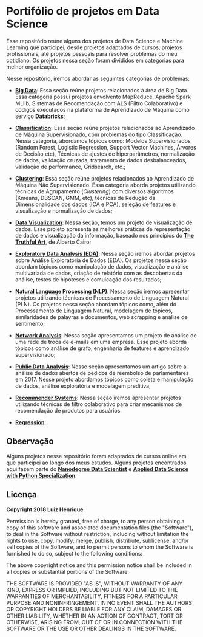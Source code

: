 # **Portifólio de projetos em Data Science**
Esse repositório reúne alguns dos projetos de Data Science e Machine Learning que participei, desde projetos adaptados de cursos, projetos profissionais, até projetos pessoais para resolver problemas do meu cotidiano. Os projetos nessa seção foram divididos em categorias para melhor organização.

Nesse repositório, iremos abordar as seguintes categorias de problemas:

- **[Big Data](https://github.com/luizhenriqueds/luizhenriqueds.github.io/tree/master/Big%20Data)**: Essa seção reúne projetos relacionados à área de Big Data. Essa categoria possui projetos envolvento MapReduce, Apache Spark MLlib, Sistemas de Recomendação com ALS (Filtro Colaborativo) e códigos executados na plataforma de Aprendizado de Máquina como serviço **[Databricks](https://databricks.com/)**;

- **[Classification](https://github.com/luizhenriqueds/luizhenriqueds.github.io/tree/master/Classification)**: Essa seção reúne projetos relacionados ao Aprendizado de Máquina Supervisionado, com problemas do tipo Classificação. Nessa categoria, abordamos tópicos como: Modelos Supervisionados (Random Forest, Logistic Regression, Support Vector Machines, Árvores de Decisão etc), Técnicas de ajustes de hiperparâmetros, normalização de dados, validação cruzada, tratamento de dados desbalanceados, validação de performance, Gridsearch, etc.;

- **[Clustering](https://github.com/luizhenriqueds/luizhenriqueds.github.io/tree/master/Clustering)**: Essa seção reúne projetos relacionados ao Aprendizado de Máquina Não Supervisionado. Essa categoria aborda projetos utilizando técnicas de Agrupamento (*Clustering*) com diversos algoritmos (Kmeans, DBSCAN, GMM, etc), técnicas de Redução da Dimensionalidade dos dados (ICA e PCA), seleção de features e visualização e normalização de dados;

- **[Data Visualization](https://github.com/luizhenriqueds/luizhenriqueds.github.io/tree/master/Data%20Visualization)**: Nessa seção, temos um projeto de visualização de dados. Esse projeto apresenta as melhores práticas de representação de dados e visualização da informação, baseado nos princípios do **[The Truthful Art](http://www.thefunctionalart.com/p/the-truthful-art-book.html)**, de Alberto Cairo;

- **[Exploratory Data Analysis (EDA)](https://github.com/luizhenriqueds/luizhenriqueds.github.io/tree/master/Exploratory%20Data%20Analysis%20(EDA))**: Nessa seção iremos abordar projetos sobre Análise Exploratória de Dados (EDA). Os projetos nessa seção abordam tópicos como manipulação de dados, visualização e análise multivariada de dados, criação de relatório com as descobertas da análise, testes de hipóteses e comuicação dos resultados;

- **[Natural Language Processing (NLP)](https://github.com/luizhenriqueds/luizhenriqueds.github.io/tree/master/NLP)**: Nessa seção iremos apresentar projetos utilizando técnicas de Processamento de Linguagem Natural (PLN). Os projetos nessa seção abordam tópicos como, além do Processamento de Linguagem Natural, modelagem de tópicos, similaridades de palavras e documentos, web scrapping e análise de sentimento;

- **[Network Analysis](https://github.com/luizhenriqueds/luizhenriqueds.github.io/tree/master/Network%20Analysis)**: Nessa seção apresentamos um projeto de análise de uma rede de troca de e-mails em uma empresa. Esse projeto aborda tópicos como análise de grafo, engenharia de features e aprendizado supervisionado;

- **[Public Data Analysis](https://github.com/luizhenriqueds/luizhenriqueds.github.io/tree/master/Public%20Data%20Analysis)**: Nesse seção apresentamos um artigo sobre a análise de dados abertos de pedidos de reembolso de parlamentares em 2017. Nesse projeto abordamos tópicos como coleta e manipulação de dados, análise exploratória e modelagem preditiva;

- **[Recommender Systems](https://github.com/luizhenriqueds/luizhenriqueds.github.io/tree/master/Recommender%20Systems)**: Nessa seção iremos apresentar projetos utilizando técnicas de filtro colaborativo para criar mecanismos de recomendação de produtos para usuários. 

- **[Regression](https://github.com/luizhenriqueds/luizhenriqueds.github.io/tree/master/Regression)**:

## **Observação**
Alguns projetos nesse repositório foram adaptados de cursos online em que participei ao longo dos meus estudos. Alguns projetos encontrados aqui fazem parte do **[Nanodegree Data Scientist](https://br.udacity.com/course/data-scientist--nd025)** e **[Applied Data Science with Python Specialization](https://www.coursera.org/specializations/data-science-python)**. 


## **Licença**
**Copyright 2018 Luiz Henrique**

Permission is hereby granted, free of charge, to any person obtaining a copy of this software and associated documentation files (the "Software"), to deal in the Software without restriction, including without limitation the rights to use, copy, modify, merge, publish, distribute, sublicense, and/or sell copies of the Software, and to permit persons to whom the Software is furnished to do so, subject to the following conditions:

The above copyright notice and this permission notice shall be included in all copies or substantial portions of the Software.

THE SOFTWARE IS PROVIDED "AS IS", WITHOUT WARRANTY OF ANY KIND, EXPRESS OR IMPLIED, INCLUDING BUT NOT LIMITED TO THE WARRANTIES OF MERCHANTABILITY, FITNESS FOR A PARTICULAR PURPOSE AND NONINFRINGEMENT. IN NO EVENT SHALL THE AUTHORS OR COPYRIGHT HOLDERS BE LIABLE FOR ANY CLAIM, DAMAGES OR OTHER LIABILITY, WHETHER IN AN ACTION OF CONTRACT, TORT OR OTHERWISE, ARISING FROM, OUT OF OR IN CONNECTION WITH THE SOFTWARE OR THE USE OR OTHER DEALINGS IN THE SOFTWARE.

